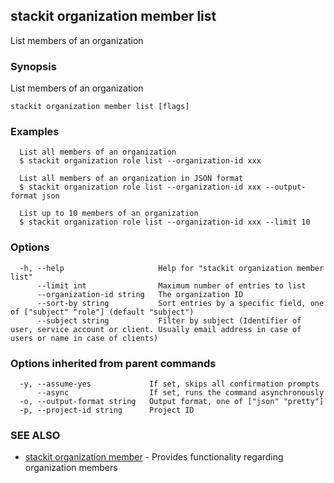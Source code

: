 ## stackit organization member list

List members of an organization

### Synopsis

List members of an organization

```
stackit organization member list [flags]
```

### Examples

```
  List all members of an organization
  $ stackit organization role list --organization-id xxx

  List all members of an organization in JSON format
  $ stackit organization role list --organization-id xxx --output-format json

  List up to 10 members of an organization
  $ stackit organization role list --organization-id xxx --limit 10
```

### Options

```
  -h, --help                     Help for "stackit organization member list"
      --limit int                Maximum number of entries to list
      --organization-id string   The organization ID
      --sort-by string           Sort entries by a specific field, one of ["subject" "role"] (default "subject")
      --subject string           Filter by subject (Identifier of user, service account or client. Usually email address in case of users or name in case of clients)
```

### Options inherited from parent commands

```
  -y, --assume-yes             If set, skips all confirmation prompts
      --async                  If set, runs the command asynchronously
  -o, --output-format string   Output format, one of ["json" "pretty"]
  -p, --project-id string      Project ID
```

### SEE ALSO

* [stackit organization member](./stackit_organization_member.md)	 - Provides functionality regarding organization members

